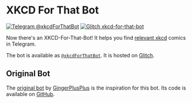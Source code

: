 # XKCD For That Bot

[![Telegram @xkcdForThatBot](https://img.shields.io/badge/Telegram-%40xkcdForThatBot-blue.svg)](https://t.me/xkcdForThatBot)
[![Glitch xkcd-for-that-bot](https://img.shields.io/badge/Glitch-xkcd--for--that--bot-fa6972.svg)](https://xkcd-for-that-bot.glitch.me)

Now there's an XKCD-For-That-Bot! It helps you find [relevant xkcd] comics in Telegram.

The bot is available as [`@xkcdForThatBot`](https://t.me/xkcdForThatBot).
It is hosted on [Glitch](https://xkcd-for-that-bot.glitch.me).

## Original Bot
The [original bot](https://t.me/xkcdsearch_bot) by
[GingerPlusPlus](https://github.com/GingerPlusPlus) is the inspiration for this bot.
Its code is available on [GitHub](https://github.com/GingerPlusPlus/xkcd-search-bot).

[relevant xkcd]: https://relevantxkcd.appspot.com/
